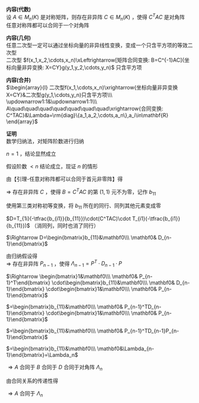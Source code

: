 **内容(代数)**  
设 $A\in M_n(K)$ 是对称矩阵，则存在非异阵 $C\in M_n(K)$ ，使得 $C^TAC$ 是对角阵  
任意对称阵都可以合同于一个对角阵  
  
**内容(几何)**  
任意二次型一定可以通过坐标向量的非异线性变换，变成一个只含平方项的等效二次型  
二次型 $f(x_1,x_2,\cdots,x_n)\xLeftrightarrow[矩阵合同变换: B=C^{-1}AC]{坐标向量非异变换: X=CY}g(y_1,y_2,\cdots,y_n)$ 只含平方项  
  
**内容(合并)**  
$\begin{array}{l}  
二次型f(x_1,\cdots,x_n)\xrightarrow{坐标向量非异变换X=CY}&二次型g(y_1,\cdots,y_n)只含平方项\\\  
\updownarrow1:1&\updownarrow1:1\\\  
A\quad\quad\quad\quad\quad\quad\quad\xrightarrow{合同变换: C^TAC}&\Lambda=\rm{diag}\{a_1,a_2,\cdots,a_n\},a_i\in\mathbf{R}  
\end{array}$  
  
**证明**  
数学归纳法，对矩阵阶数进行归纳  
  
$n=1$ ，结论显然成立  
  
假设阶数 $<n$ 结论成立，现证 $n$ 的情形  
  
由【引理-任意对称阵都可以合同于首元非零阵】得  
  
$\Rightarrow$ 存在非异阵 $C$ ，使得 $B=C^TAC$ 的第 $(1,1)$ 元不为零，记作 $b_{11}$  
  
使用第三类对称初等变换，将 $b_{11}$ 所在的同行、同列其他元素变成零  
  
$D=T_{1i}(-\tfrac{b_{i1}}{b_{11}})\cdot(C^TAC)\cdot T_{i1}(-\tfrac{b_{i1}}{b_{11}})$ （消同列，同时也消了同行）  
  
$\Rightarrow D=\begin{bmatrix}b_{11}&\mathbf0\\\ \mathbf0& D_{n-1}\end{bmatrix}$  
  
由归纳假设得  
$\Rightarrow$ 存在非异阵 $P_{n-1}$ ，使得 $\Lambda_{n-1}=P^T\cdot D_{n-1}\cdot P$  
  
$\Rightarrow \begin{bmatrix}1&\mathbf0\\\ \mathbf0& P_{n-1}^T\end{bmatrix}  
\cdot\begin{bmatrix}b_{11}&\mathbf0\\\ \mathbf0& D_{n-1}\end{bmatrix}  
\cdot\begin{bmatrix}1&\mathbf0\\\ \mathbf0& P_{n-1}\end{bmatrix}$  
  
$=\begin{bmatrix}b_{11}&\mathbf0\\\ \mathbf0& P_{n-1}^TD_{n-1}\end{bmatrix}  
\cdot\begin{bmatrix}1&\mathbf0\\\ \mathbf0& P_{n-1}\end{bmatrix}$  
  
$=\begin{bmatrix}b_{11}&\mathbf0\\\ \mathbf0& P_{n-1}^TD_{n-1}P_{n-1}\end{bmatrix}$  
  
$=\begin{bmatrix}b_{11}&\mathbf0\\\ \mathbf0&\Lambda_{n-1}\end{bmatrix}=\Lambda_n$  
  
$\Rightarrow A$ 合同于 $B$ 合同于 $D$ 合同于对角阵 $\Lambda_n$  
  
由合同关系的传递性得  
  
$\Rightarrow A$ 合同于 $\Lambda_n$  
